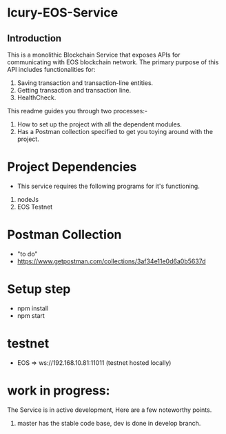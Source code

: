# Icury-EOS-Service

## Introduction
This is a monolithic Blockchain Service that exposes APIs for communicating with EOS blockchain network. The primary purpose of this API includes functionalities for: 
1. Saving transaction and transaction-line entities.
2. Getting transaction and transaction line.
3. HealthCheck.

This readme guides you through two processes:-

1. How to set up the project with all the dependent modules.
2. Has a Postman collection specified to get you toying around with the project. 

# Project Dependencies
- This service requires the following programs for it's functioning.
1. nodeJs
2. EOS Testnet

# Postman Collection
- "to do"
- https://www.getpostman.com/collections/3af34e11e0d6a0b5637d


# Setup step
- npm install
- npm start


# testnet
- EOS => ws://192.168.10.81:11011 (testnet hosted locally)


# work in progress:
The Service is in active development, Here are a few noteworthy points.
1. master has the stable code base, dev is done in develop branch.

